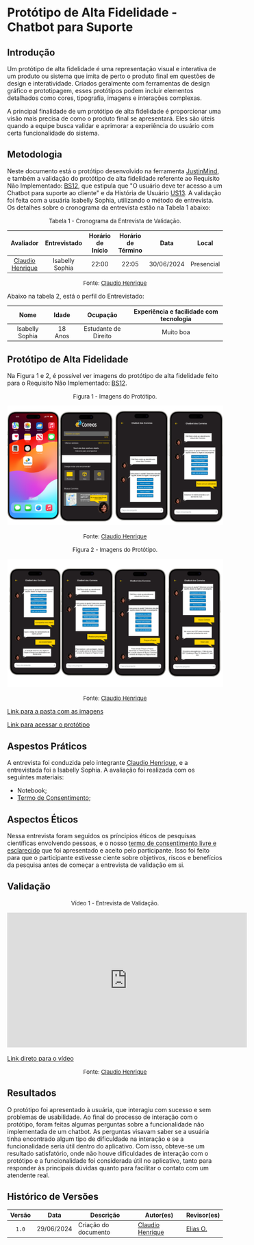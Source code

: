# Protótipo de Alta Fidelidade - Chatbot para Suporte

## Introdução

Um protótipo de alta fidelidade é uma representação visual e interativa de um produto ou sistema que imita de perto o produto final em questões de design e interatividade. Criados geralmente com ferramentas de design gráfico e prototipagem, esses protótipos podem incluir elementos detalhados como cores, tipografia, imagens e interações complexas.

A principal finalidade de um protótipo de alta fidelidade é proporcionar uma visão mais precisa de como o produto final se apresentará. Eles são úteis quando a equipe busca validar e aprimorar a experiência do usuário com certa funcionalidade do sistema.

## Metodologia

Neste documento está o protótipo desenvolvido na ferramenta [JustinMind](https://www.justinmind.com), e também a validação do protótipo de alta fidelidade referente ao Requisito Não Implementado: [BS12](https://requisitos-de-software.github.io/2024.1-Correios/elicitacao/tecnicas/brainstorming/#antes-da-refatoração), que estipula que "O usuário deve ter acesso a um Chatbot para suporte ao cliente" e da História de Usuário [US13](https://requisitos-de-software.github.io/2024.1-Correios/modelagem/agil/historias_de_usuario/). A validação foi feita com a usuária Isabelly Sophia, utilizando o método de entrevista. Os detalhes sobre o cronograma da entrevista estão na Tabela 1 abaixo:

<font size="2"><p style="text-align: center">Tabela 1 - Cronograma da Entrevista de Validação.</p></font>

<center>

|Avaliador|Entrevistado| Horário de Início| Horário de Término| Data| Local|
|:---:|:----:|:----:|:----:|:----:|:-----:|
|[Claudio Henrique][ClaudioGH]| Isabelly Sophia| 22:00|22:05| 30/06/2024| Presencial|

</center>

<font size="2"><p style="text-align: center">Fonte: [Claudio Henrique][ClaudioGH]</p></font>

Abaixo na tabela 2, está o perfil do Entrevistado:

|Nome| Idade| Ocupação| Experiência e facilidade com tecnologia|
|:---:|:----:|:----:|:----:|
| Isabelly Sophia| 18 Anos| Estudante de Direito| Muito boa|

## Protótipo de Alta Fidelidade

Na Figura 1 e 2, é possível ver imagens do protótipo de alta fidelidade feito para o Requisito Não Implementado: [BS12](https://requisitos-de-software.github.io/2024.1-Correios/elicitacao/tecnicas/brainstorming/#antes-da-refatoração).

<font size="2"><p style="text-align: center">Figura 1 - Imagens do Protótipo.</p></font>

![prints1](../assets/validacao/prints-prototipo-chat/prints-juntos-1.png)

<font size="2"><p style="text-align: center">Fonte: [Claudio Henrique][ClaudioGH]</p></font>


<font size="2"><p style="text-align: center">Figura 2 - Imagens do Protótipo.</p></font>

![prints2](../assets/validacao/prints-prototipo-chat/prints-juntos-2.png)

<font size="2"><p style="text-align: center">Fonte: [Claudio Henrique][ClaudioGH]</p></font>

[Link para a pasta com as imagens](https://github.com/Requisitos-de-Software/2024.1-Correios/tree/verificacao/grupo/docs/assets/validacao/prints-prototipo-chat/prints-individuais)

[Link para acessar o protótipo](https://cloud.justinmind.com/usernote/prototype/b68519e817616484072d2ad7b3135c6ff3dce0a5cf1fd201e8c61f532862090b)


## Aspestos Práticos

A entrevista foi conduzida pelo integrante [Claudio Henrique][ClaudioGH], e a entrevistada foi a Isabelly Sophia. A avaliação foi realizada com os seguintes materiais:

- Notebook;
- [Termo de Consentimento](../assets/Termo_de_consentimento-imagem&voz.pdf);


## Aspectos Éticos

Nessa entrevista foram seguidos os príncipios éticos de pesquisas científicas envolvendo pessoas, e o nosso [termo de consentimento livre e esclarecido](../assets/Termo_de_consentimento-imagem&voz.pdf) que foi apresentado e aceito pelo participante. Isso foi feito para que o participante estivesse ciente sobre objetivos, riscos e benefícios da pesquisa antes de começar a entrevista de validação em si.


## Validação

<font size="2"><p style="text-align: center">Vídeo 1 - Entrevista de Validação.</p></font>

<center>

<iframe width="560" height="315" src="https://www.youtube.com/embed/UrTsdAYQC1s?si=ZSRafUOKzXok8v0T" title="YouTube video player" frameborder="0" allow="accelerometer; autoplay; clipboard-write; encrypted-media; gyroscope; picture-in-picture; web-share" referrerpolicy="strict-origin-when-cross-origin" allowfullscreen></iframe>

</center>

[Link direto para o vídeo](https://www.youtube.com/watch?v=UrTsdAYQC1s)

<font size="2"><p style="text-align: center">Fonte: [Claudio Henrique][ClaudioGH]</p></font>


## Resultados

O protótipo foi apresentado à usuária, que interagiu com sucesso e sem problemas de usabilidade. Ao final do processo de interação com o protótipo, foram feitas algumas perguntas sobre a funcionalidade não implementada de um chatbot. As perguntas visavam saber se a usuária tinha encontrado algum tipo de dificuldade na interação e se a funcionalidade seria útil dentro do aplicativo. Com isso, obteve-se um resultado satisfatório, onde não houve dificuldades de interação com o protótipo e a funcionalidade foi considerada útil no aplicativo, tanto para responder às principais dúvidas quanto para facilitar o contato com um atendente real.

## Histórico de Versões

| Versão | Data | Descrição | Autor(es) | Revisor(es) |
| :----: | :--: | --------- | ----------- | ------ |
| `1.0`  | 29/06/2024 | Criação do documento | [Claudio Henrique][ClaudioGH] | [Elias O.][EliasGH] |

[ClaudioGH]: https://github.com/claudiohsc
[DaniloGH]: https://github.com/Danilo-Carvalho-Antunes
[EliasGH]: https://github.com/EliasOliver21
[GabrielBGH]: https://github.com/Bertolazi
[GabrielFGH]: https://github.com/MMcLovin
[PabloGH]: https://github.com/pabloheika
[RicardoGH]: https://www.github.com/avmricardo
